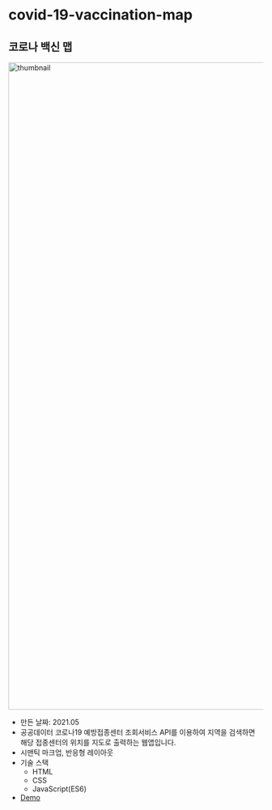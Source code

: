 # covid-19-vaccination-map    

## 코로나 백신 맵     
<img width="1280" alt="thumbnail" src="https://user-images.githubusercontent.com/65945909/120169098-90503780-c23a-11eb-9939-d2a635e8aa52.gif">     


* 만든 날짜: 2021.05     
* 공공데이터 코로나19 예방접종센터 조회서비스 API를 이용하여 지역을 검색하면 해당 접종센터의 위치를 지도로 출력하는 웹앱입니다.     
* 시맨틱 마크업, 반응형 레이아웃     
* 기술 스택     
  - HTML     
  - CSS     
  - JavaScript(ES6)     
* [Demo](https://coolmj97.github.io/covid-19-vaccination-map/index.html)  
